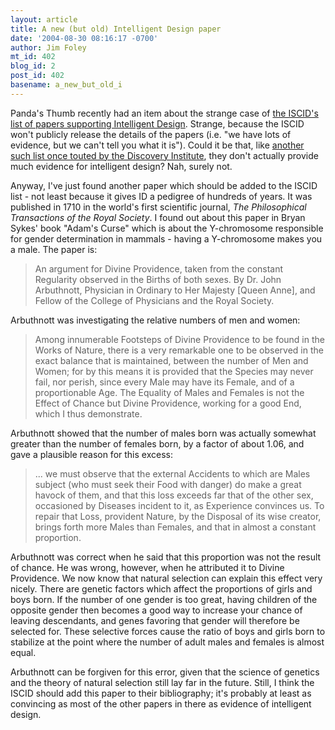 ```yaml
---
layout: article
title: A new (but old) Intelligent Design paper
date: '2004-08-30 08:16:17 -0700'
author: Jim Foley
mt_id: 402
blog_id: 2
post_id: 402
basename: a_new_but_old_i
---
```

Panda's Thumb recently had an item about the strange case of [the ISCID's list of papers supporting Intelligent Design](http://darwin.bc.asu.edu/blog/index.php?p=124). Strange, because the ISCID won't publicly release the details of the papers (i.e. "we have lots of evidence, but we can't tell you what it is").  Could it be that, like [another such list once touted by the Discovery Institute](http://www.ncseweb.org/resources/articles/3878_analysis_of_the_discovery_inst_4_5_2002.asp), they don't actually provide much evidence for intelligent design? Nah, surely not.

Anyway, I've just found another paper which should be added to the ISCID list - not least because it gives ID a pedigree of hundreds of years. It was published in 1710 in the world's first scientific journal, _The Philosophical Transactions of the Royal Society_. I found out about this paper in Bryan Sykes' book "Adam's Curse" which is about the Y-chromosome responsible for gender determination in mammals - having a Y-chromosome makes you a male. The paper is:

> An argument for Divine Providence, taken from the constant Regularity observed in the Births of both sexes. By Dr. John Arbuthnott, Physician in Ordinary to Her Majesty \[Queen Anne\], and Fellow of the College of Physicians and the Royal Society.

Arbuthnott was investigating the relative numbers of men and women:

> Among innumerable Footsteps of Divine Providence to be found in the Works of Nature, there is a very remarkable one to be observed in the exact balance that is maintained, between the number of Men and Women; for by this means it is provided that the Species may never fail, nor perish, since every Male may have its Female, and of a proportionable Age. The Equality of Males and Females is not the Effect of Chance but Divine Providence, working for a good End, which I thus demonstrate.

Arbuthnott showed that the number of males born was actually somewhat greater than the number of females born, by a factor of about 1.06, and gave a plausible reason for this excess:

> ... we must observe that the external Accidents to which are Males subject (who must seek their Food with danger) do make a great havock of them, and that this loss exceeds far that of the other sex, occasioned by Diseases incident to it, as Experience convinces us. To repair that Loss, provident Nature, by the Disposal of its wise creator, brings forth more Males than Females, and that in almost a constant proportion.

Arbuthnott was correct when he said that this proportion was not the result of chance. He was wrong, however, when he attributed it to Divine Providence. We now know that natural selection can explain this effect very nicely. There are genetic factors which affect the proportions of girls and boys born. If the number of one gender is too great, having children of the opposite gender then becomes a good way to increase your chance of leaving descendants, and genes favoring that gender will therefore be selected for. These selective forces cause the ratio of boys and girls born to stabilize at the point where the number of adult males and females is almost equal.

Arbuthnott can be forgiven for this error, given that the science of genetics and the theory of natural selection still lay far in the future. Still, I think the ISCID should add this paper to their bibliography; it's probably at least as convincing as most of the other papers in there as evidence of intelligent design.
